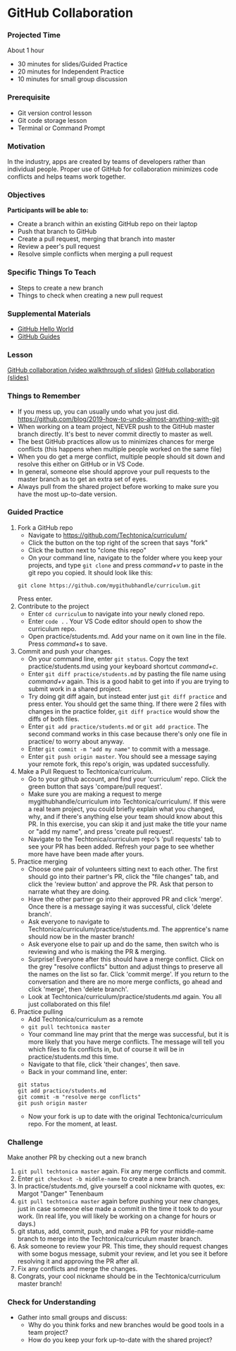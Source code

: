 # GitHub Collaboration

### Projected Time
About 1 hour
- 30 minutes for slides/Guided Practice
- 20 minutes for Independent Practice
- 10 minutes for small group discussion


### Prerequisite
- Git version control lesson
- Git code storage lesson
- Terminal or Command Prompt

### Motivation
In the industry, apps are created by teams of developers rather than individual people. Proper use of GitHub for collaboration minimizes code conflicts and helps teams work together.

### Objectives
**Participants will be able to:**
- Create a branch within an existing GitHub repo on their laptop
- Push that branch to GitHub
- Create a pull request, merging that branch into master
- Review a peer's pull request
- Resolve simple conflicts when merging a pull request

### Specific Things To Teach
- Steps to create a new branch
- Things to check when creating a new pull request

### Supplemental Materials
- [GitHub Hello World](https://guides.github.com/activities/hello-world/)
- [GitHub Guides](https://guides.github.com/)

### Lesson
[GitHub collaboration (video walkthrough of slides)](https://drive.google.com/open?id=1qTURZrzNXXhqLCQIe_lV8CAkWNpP62kY)
[GitHub collaboration (slides)](https://docs.google.com/presentation/d/1dGsFDog3uUq0XwVMCbYRJucPuzBWTFCawdas2r6fBdA/edit#slide=id.p)

### Things to Remember
- If you mess up, you can usually undo what you just did. https://github.com/blog/2019-how-to-undo-almost-anything-with-git
- When working on a team project, NEVER push to the GitHub master branch directly. It's best to never commit directly to master as well.
- The best GitHub practices allow us to minimizes chances for merge conflicts (this happens when multiple people worked on the same file)
- When you do get a merge conflict, multiple people should sit down and resolve this either on GitHub or in VS Code.
- In general, someone else should approve your pull requests to the master branch as to get an extra set of eyes.
- Always pull from the shared project before working to make sure you have the most up-to-date version.  

### Guided Practice  
1. Fork a GitHub repo
    - Navigate to https://github.com/Techtonica/curriculum/
    - Click the button on the top right of the screen that says "fork"
    - Click the button next to "clone this repo"
    - On your command line, navigate to the folder where you keep your projects, and type ```git clone```
    and press *command+v* to paste in the git repo you copied. It should look like this: 
    ```
    git clone https://github.com/mygithubhandle/curriculum.git
    ``` 
      Press enter.
1. Contribute to the project
    - Enter ```cd curriculum``` to navigate into your newly cloned repo.
    - Enter ```code .``` .  Your VS Code editor should open to show the curriculum repo.
    - Open practice/students.md.  Add your name on it own line in the file. Press *command+s* to save.
1. Commit and push your changes.
    - On your command line, enter ```git status```. Copy the text practice/students.md using your keyboard shortcut *command+c*.
    - Enter ```git diff practice/students.md``` by pasting the file name using *command+v* again.  This is a good habit to get into if you are trying to submit work in a shared project.
    - Try doing git diff again, but instead enter just ```git diff practice``` and press enter.  You should get the same thing.  If there were 2 files with changes in the practice folder, ```git diff practice``` would show the diffs of both files.
    - Enter ```git add practice/students.md``` or ```git add practice```.  The second command works in this case because there's only one file in practice/ to worry about anyway.
    - Enter ```git commit -m "add my name"``` to commit with a message.
    - Enter ```git push origin master```.  You should see a message saying your remote fork, this repo's origin, was updated successfully.
1. Make a Pull Request to Techtonica/curriculum.
    - Go to your github account, and find your 'curriculum' repo.  Click the green button that says 'compare/pull request'.
    - Make sure you are making a request to merge mygithubhandle/curriculum into Techtonica/curriculum/. If this were a real team project, you could briefly explain what you changed, why, and if there's anything else your team should know about this PR. In this exercise, you can skip it and just make the title your name or "add my name", and press 'create pull request'.
    - Navigate to the Techtonica/curriculum repo's 'pull requests' tab to see your PR has been added.  Refresh your page to see whether more have have been made after yours.
1. Practice merging
    - Choose one pair of volunteers sitting next to each other. The first should go into their partner's PR, click the "file changes" tab, and click the 'review button' and approve the PR.  Ask that person to narrate what they are doing.
    - Have the other partner go into their approved PR and click 'merge'. Once there is a message saying it was successful, click 'delete branch'.
    - Ask everyone to navigate to Techtonica/curriculum/practice/students.md.  The apprentice's name should now be in the master branch!
    - Ask everyone else to pair up and do the same, then switch who is reviewing and who is making the PR & merging.
    - Surprise!  Everyone after this should have a merge conflict.  Click on the grey "resolve conflicts" button and adjust things to preserve all the names on the list so far. Click 'commit merge'. If you return to the conversation and there are no more merge conflicts, go ahead and click 'merge', then 'delete branch'.
    - Look at Techtonica/curriculum/practice/students.md again. You all just collaborated on this file!
1. Practice pulling
    - Add Techtonica/curriculum as a remote
    - ```git pull techtonica master```
    - Your command line may print that the merge was successful, but it is more likely that you have merge conflicts.  The message will tell you which files to fix conflicts in, but of course it will be in practice/students.md this time.
    - Navigate to that file, click 'their changes', then save.
    - Back in your command line, enter:
    ```
    git status
    git add practice/students.md
    git commit -m "resolve merge conflicts"
    git push origin master
    ```
    - Now your fork is up to date with the original Techtonica/curriculum repo. For the moment, at least.

### Challenge
Make another PR by checking out a new branch
  1. ```git pull techtonica master``` again. Fix any merge conflicts and commit.
  1. Enter ```git checkout -b middle-name``` to create a new branch.
  1. In practice/students.md, give yourself a cool nickname with quotes, ex: Margot "Danger" Tenenbaum
  1. ```git pull techtonica master``` again before pushing your new changes, just in case someone else made a commit in the time it took to do your work. (In real life, you will likely be working on a change for hours or days.)
  1. git status, add, commit, push, and make a PR for your middle-name branch to merge into the Techtonica/curriculum master branch.
  1.  Ask someone to review your PR.  This time, they should request changes with some bogus message, submit your review, and let you see it before resolving it and approving the PR after all.
  1. Fix any conflicts and merge the changes.
  1. Congrats, your cool nickname should be in the Techtonica/curriculum master branch!

### Check for Understanding
- Gather into small groups and discuss:
  - Why do you think forks and new branches would be good tools in a team project?
  - How do you keep your fork up-to-date with the shared project?
